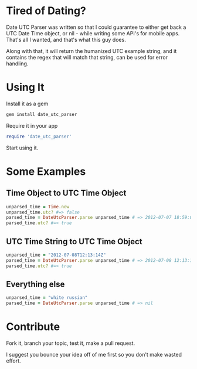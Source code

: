 # Tired of Dating?

Date UTC Parser was written so that I could guarantee to either get back a UTC Date Time object, or nil - while writing some API's for mobile apps.  That's all I wanted, and that's what this guy does.

Along with that, it will return the humanized UTC example string, and it contains the regex that will match that string, can be used for error handling.

# Using It

Install it as a gem

```bash
gem install date_utc_parser
```

Require it in your app

```ruby
require 'date_utc_parser'
```

Start using it.

# Some Examples

## Time Object to UTC Time Object

```ruby
unparsed_time = Time.now
unparsed_time.utc? #=> false 
parsed_time = DateUtcParser.parse unparsed_time # => 2012-07-07 18:59:02 UTC 
parsed_time.utc? #=> true 
```

## UTC Time String to UTC Time Object

```ruby
unparsed_time = "2012-07-08T12:13:14Z"
parsed_time = DateUtcParser.parse unparsed_time # => 2012-07-08 12:13:14 UTC
parsed_time.utc? #=> true 
```

## Everything else

```ruby
unparsed_time = "white russian"
parsed_time = DateUtcParser.parse unparsed_time # => nil
```

# Contribute

Fork it, branch your topic, test it, make a pull request.

I suggest you bounce your idea off of me first so you don't make wasted effort.